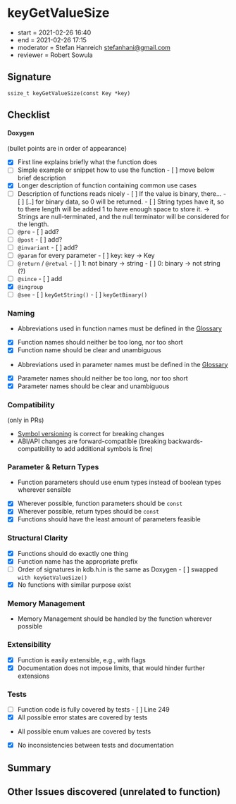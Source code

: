 # keyGetValueSize

- start = 2021-02-26 16:40
- end = 2021-02-26 17:15
- moderator = Stefan Hanreich <stefanhani@gmail.com>
- reviewer = Robert Sowula

## Signature

`ssize_t keyGetValueSize(const Key *key)`

## Checklist

#### Doxygen

(bullet points are in order of appearance)

- [x] First line explains briefly what the function does
- [ ] Simple example or snippet how to use the function
      - [ ] move below brief description
- [x] Longer description of function containing common use cases
- [ ] Description of functions reads nicely
      - [ ] If the value is binary, there...
      - [ ] [..] for binary data, so 0 will be returned.
      - [ ] String types have it, so to there length will be added 1 to have enough space to store it. -> Strings are null-terminated, and the null
      terminator will be considered for the length.
- [ ] `@pre`
      - [ ] add?
- [ ] `@post`
      - [ ] add?
- [ ] `@invariant`
      - [ ] add?
- [ ] `@param` for every parameter
      - [ ] key: key -> Key
- [ ] `@return` / `@retval`
      - [ ] 1: not binary -> string
      - [ ] 0: binary -> not string (?)
- [ ] `@since`
      - [ ] add
- [x] `@ingroup`
- [ ] `@see`
      - [ ] `keyGetString()`
      - [ ] `keyGetBinary()`

### Naming

- Abbreviations used in function names must be defined in the
      [Glossary](/doc/help/elektra-glossary.md)
- [x] Function names should neither be too long, nor too short
- [x] Function name should be clear and unambiguous
- Abbreviations used in parameter names must be defined in the
      [Glossary](/doc/help/elektra-glossary.md)
- [x] Parameter names should neither be too long, nor too short
- [x] Parameter names should be clear and unambiguous

### Compatibility

(only in PRs)

- [Symbol versioning](/doc/dev/symbol-versioning.md)
      is correct for breaking changes
- ABI/API changes are forward-compatible (breaking backwards-compatibility
      to add additional symbols is fine)

### Parameter & Return Types

- Function parameters should use enum types instead of boolean types
      wherever sensible
- [x] Wherever possible, function parameters should be `const`
- [x] Wherever possible, return types should be `const`
- [x] Functions should have the least amount of parameters feasible

### Structural Clarity

- [x] Functions should do exactly one thing
- [x] Function name has the appropriate prefix
- [ ] Order of signatures in kdb.h.in is the same as Doxygen
      - [ ] swapped `with keyGetValueSize()`
- [x] No functions with similar purpose exist

### Memory Management

- Memory Management should be handled by the function wherever possible

### Extensibility

- [x] Function is easily extensible, e.g., with flags
- [x] Documentation does not impose limits, that would hinder further extensions

### Tests

- [ ] Function code is fully covered by tests
      - [ ] Line 249
- [x] All possible error states are covered by tests
- All possible enum values are covered by tests
- [x] No inconsistencies between tests and documentation

## Summary

## Other Issues discovered (unrelated to function)
